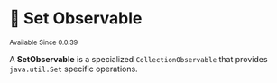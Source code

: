 # 🧩 Set Observable

<sup>
Available Since 0.0.39
</sup>

A **SetObservable** is a specialized `CollectionObservable` that provides ``java.util.Set`` specific operations.

<code-block lang="java" src="state/CodeSnippets.java" include-symbol="setExample"/>
